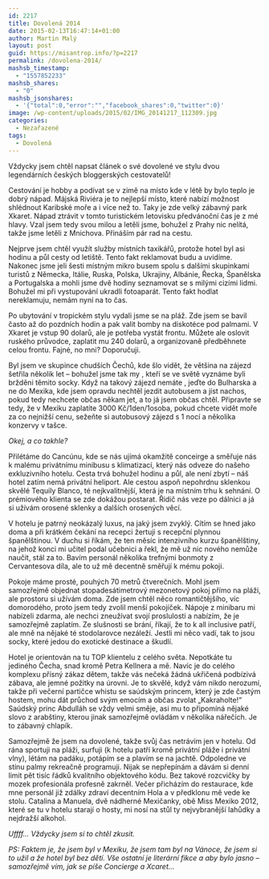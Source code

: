 ```yaml
---
id: 2217
title: Dovolená 2014
date: 2015-02-13T16:47:14+01:00
author: Martin Malý
layout: post
guid: https://misantrop.info/?p=2217
permalink: /dovolena-2014/
mashsb_timestamp:
  - "1557852233"
mashsb_shares:
  - "0"
mashsb_jsonshares:
  - '{"total":0,"error":"","facebook_shares":0,"twitter":0}'
image: /wp-content/uploads/2015/02/IMG_20141217_112309.jpg
categories:
  - Nezařazené
tags:
  - Dovolená
---
```

Vždycky jsem chtěl napsat článek o své dovolené ve stylu dvou legendárních českých bloggerských cestovatelů!

<!--more-->

Cestování je hobby a podívat se v zimě na místo kde v létě by bylo teplo je dobrý nápad. Májská Riviéra je to nejlepší místo, které nabízí možnost shlédnout Karibské moře a i více než to. Taky je zde velký zábavný park Xkaret. Nápad ztrávit v tomto turistickém letovisku předvánoční čas je z mé hlavy. Vzal jsem tedy svou milou a letěli jsme, bohužel z Prahy nic nelítá, takže jsme letěli z Mnichova. Přináším pár rad na cestu.

Nejprve jsem chtěl využít služby místních taxikářů, protože hotel byl asi hodinu a půl cesty od letiště. Tento fakt reklamovat budu a uvidíme. Nakonec jsme jeli šesti místným mikro busem spolu s dalšími skupinkami turistů z Německa, Itálie, Ruska, Polska, Ukrajiny, Albánie, Řecka, Španělska a Portugalska a mohli jsme dvě hodiny seznamovat se s milými cizími lidmi. Bohužel mi při vystupování ukradli fotoaparát. Tento fakt hodlat nereklamuju, nemám nyní na to čas.

Po ubytování v tropickém stylu vydali jsme se na pláž. Zde jsem se bavil často až do pozdních hodin a pak valit bomby na diskotéce pod palmami. V Xkaret je vstup 90 dolarů, ale je potřeba vystát frontu. Můžete ale oslovit ruského průvodce, zaplatit mu 240 dolarů, a organizovaně předběhnete celou frontu. Fajné, no mni? Doporučuji.

Byl jsem ve skupince chudších Čechů, kde šlo vidět, že většina na zájezd šetřila několik let &#8211; bohužel jsme tak my , kteří se ve světě vyznáme byli bržděni těmito socky. Když na takový zájezd nemáte , jeďte do Bulharska a ne do Mexika, kde jsem opravdu nechtěl jezdit autobusem a jíst nachos, pokud tedy nechcete občas někam jet, a to já jsem občas chtěl. Připravte se tedy, že v Mexiku zaplatíte 3000 Kč/1den/1osoba, pokud chcete vidět moře za co nejnižší cenu, sežeňte si autobusový zájezd s 1 nocí a několika konzervy v tašce.

_Okej, a co takhle?_

Přilétáme do Cancúnu, kde se nás ujímá okamžitě conceirge a směřuje nás k malému privátnímu minibusu s klimatizací, který nás odveze do našeho exkluzivního hotelu. Cesta trvá bohužel hodinu a půl, ale není zbytí &#8211; náš hotel zatím nemá privátní heliport. Ale cestou aspoň nepohrdnu sklenkou skvělé Tequily Blanco, té nejkvalitnější, která je na místním trhu k sehnání. O prémiového klienta se zde dokážou postarat. Řidič nás veze po dálnici a já si užívám orosené sklenky a dalších orosených věcí.

V hotelu je patrný neokázalý luxus, na jaký jsem zvyklý. Cítím se hned jako doma a při krátkém čekání na recepci žertuji s recepční plynnou španělštinou. V duchu si říkám, že ten měsíc intenzivního kurzu španělštiny, na jehož konci mi učitel podal učebnici a řekl, že mě už nic nového nemůže naučit, stál za to. Bavím personál několika trefnými bonmoty z Cervantesova díla, ale to už mě decentně směřují k mému pokoji.

Pokoje máme prosté, pouhých 70 metrů čtverečních. Mohl jsem samozřejmě objednat stopadesátimetrový mezonetový pokoj přímo na pláži, ale prostoru si užívám doma. Zde jsem chtěl něco romantičtějšího, víc domorodého, proto jsem tedy zvolil menší pokojíček. Nápoje z minibaru mi nabízeli zdarma, ale nechci zneužívat svojí proslulosti a nabízím, že je samozřejmě zaplatím. Ze slušnosti se brání, říkají, že to k all inclusive patří, ale mně na nějaké té stodolarovce nezáleží. Jestli mi něco vadí, tak to jsou socky, které jedou do exotické destinace a škudlí.

Hotel je orientován na tu TOP klientelu z celého světa. Nepotkáte tu jediného Čecha, snad kromě Petra Kellnera a mě. Navíc je do celého komplexu přísný zákaz dětem, takže vás nečeká žádná ukřičená podbízivá zábava, ale jemné požitky na úrovni. Je to skvělé, když vám nikdo nerozumí, takže při večerní partičce whistu se saúdským princem, který je zde častým hostem, mohu dát průchod svým emocím a občas zvolat &#8222;Kakraholte!&#8220; Saúdský princ Abdulláh se vždy velmi směje, asi mu to připomíná nějaké slovo z arabštiny, kterou jinak samozřejmě ovládám v několika nářečích. Je to zábavný chlapík.

Samozřejmě že jsem na dovolené, takže svůj čas netrávím jen v hotelu. Od rána sportuji na pláži, surfuji (k hotelu patří kromě privátní pláže i privátní vlny), létám na padáku, potápím se a plavím se na jachtě. Odpoledne ve stínu palmy rekreačně programuji. Nijak se nepřepínám a dávám si denní limit pět tisíc řádků kvalitního objektového kódu. Bez takové rozcvičky by mozek profesionála profesně zakrněl. Večer přicházím do restaurace, kde mne personál již zdálky zdraví decentním Hola a v předklonu mě vede ke stolu. Catalina a Manuela, dvě nádherné Mexičanky, obě Miss Mexiko 2012, které se tu v hotelu starají o hosty, mi nosí na stůl ty nejvybranější lahůdky a nejdražší alkohol.

_Uffff&#8230; Vždycky jsem si to chtěl zkusit._

_PS: Faktem je, že jsem byl v Mexiku, že jsem tam byl na Vánoce, že jsem si to užil a že hotel byl bez dětí. Vše ostatní je literární fikce a aby bylo jasno &#8211; samozřejmě vím, jak se píše Concierge a Xcaret&#8230;_
